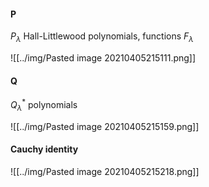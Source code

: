 #### P

$P_\lambda$ Hall-Littlewood polynomials, functions $F_\lambda$

![[../img/Pasted image 20210405215111.png]]


#### Q

$Q_\lambda^*$ polynomials

![[../img/Pasted image 20210405215159.png]]

#### Cauchy identity

![[../img/Pasted image 20210405215218.png]]